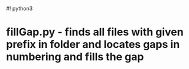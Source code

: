 #! python3
# fillGap.py - finds all files with given prefix in folder and locates gaps in numbering and fills the gap


